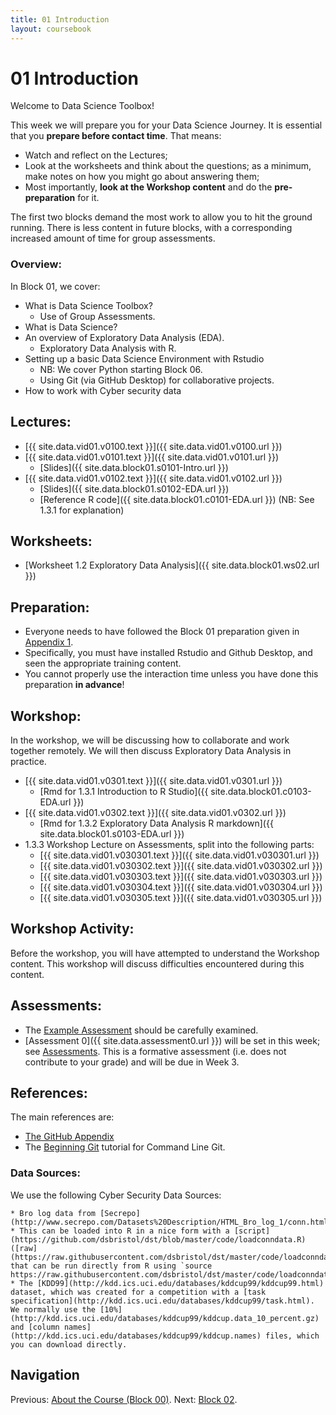 ```yaml
---
title: 01 Introduction
layout: coursebook
---
```


# 01 Introduction

Welcome to Data Science Toolbox!

This week we will prepare you for your Data Science Journey. It is essential that you **prepare before contact time**. That means:

* Watch and reflect on the Lectures;
* Look at the worksheets and think about the questions; as a minimum, make notes on how you might go about answering them;
* Most importantly, **look at the Workshop content** and do the **pre-preparation** for it.

The first two blocks demand the most work to allow you to hit the ground running. There is less content in future blocks, with a corresponding increased amount of time for group assessments.

### Overview:

In Block 01, we cover:

* What is Data Science Toolbox?
  * Use of Group Assessments.
* What is Data Science?
* An overview of Exploratory Data Analysis (EDA).
  * Exploratory Data Analysis with R.
* Setting up a basic Data Science Environment with Rstudio
  * NB: We cover Python starting Block 06.
  * Using Git (via GitHub Desktop) for collaborative projects.
* How to work with Cyber security data

## Lectures:

* [{{ site.data.vid01.v0100.text }}]({{ site.data.vid01.v0100.url }})
* [{{ site.data.vid01.v0101.text }}]({{ site.data.vid01.v0101.url }})
  * [Slides]({{ site.data.block01.s0101-Intro.url }})
* [{{ site.data.vid01.v0102.text }}]({{ site.data.vid01.v0102.url }})
  * [Slides]({{ site.data.block01.s0102-EDA.url }})
  * [Reference R code]({{ site.data.block01.c0101-EDA.url }}) (NB: See 1.3.1 for explanation)

## Worksheets:

* [Worksheet 1.2 Exploratory Data Analysis]({{ site.data.block01.ws02.url }}) 

## Preparation:

* Everyone needs to have followed the Block 01 preparation given in [Appendix 1](appendix1-prep.md).
* Specifically, you must have installed Rstudio and Github Desktop, and seen the appropriate training content.
* You cannot properly use the interaction time unless you have done this preparation **in advance**!

## Workshop:

In the workshop, we will be discussing how to collaborate and work together remotely. We will then discuss Exploratory Data Analysis in practice.

* [{{ site.data.vid01.v0301.text }}]({{ site.data.vid01.v0301.url }})
  * [Rmd for 1.3.1 Introduction to R Studio]({{ site.data.block01.c0103-EDA.url }}) 
* [{{ site.data.vid01.v0302.text }}]({{ site.data.vid01.v0302.url }})
  * [Rmd for 1.3.2 Exploratory Data Analysis R markdown]({{ site.data.block01.s0103-EDA.url }}) 
* 1.3.3 Workshop Lecture on Assessments, split into the following parts:
  - [{{ site.data.vid01.v030301.text }}]({{ site.data.vid01.v030301.url }})
  - [{{ site.data.vid01.v030302.text }}]({{ site.data.vid01.v030302.url }})
  - [{{ site.data.vid01.v030303.text }}]({{ site.data.vid01.v030303.url }})
  - [{{ site.data.vid01.v030304.text }}]({{ site.data.vid01.v030304.url }})
  - [{{ site.data.vid01.v030305.text }}]({{ site.data.vid01.v030305.url }})

## Workshop Activity:

Before the workshop, you will have attempted to understand the Workshop content. This workshop will discuss difficulties encountered during this content.

## Assessments:

* The [Example Assessment](https://github.com/dsbristol/dst_example_project) should be carefully examined.
*  [Assessment 0]({{ site.data.assessment0.url }}) will be set in this week; see [Assessments](../assessments.md). This is a formative assessment (i.e. does not contribute to your grade) and will be due in Week 3.

## References:

The main references are:

* [The GitHub Appendix](appendix4-github.md)
* The [Beginning Git](https://chryswoods.com/beginning_git/index.html) tutorial for Command Line Git.

### Data Sources:

We use the following Cyber Security Data Sources:

	* Bro log data from [Secrepo](http://www.secrepo.com/Datasets%20Description/HTML_Bro_log_1/conn.html)
	* This can be loaded into R in a nice form with a [script](https://github.com/dsbristol/dst/blob/master/code/loadconndata.R) ([raw](https://raw.githubusercontent.com/dsbristol/dst/master/code/loadconndata.R)) that can be run directly from R using `source https://raw.githubusercontent.com/dsbristol/dst/master/code/loadconndata.R`.
	* The [KDD99](http://kdd.ics.uci.edu/databases/kddcup99/kddcup99.html) dataset, which was created for a competition with a [task specification](http://kdd.ics.uci.edu/databases/kddcup99/task.html). We normally use the [10%](http://kdd.ics.uci.edu/databases/kddcup99/kddcup.data_10_percent.gz) and [column names](http://kdd.ics.uci.edu/databases/kddcup99/kddcup.names) files, which you can download directly.

## Navigation

Previous: [About the Course (Block 00)](00.md).
Next: [Block 02](02.md).

